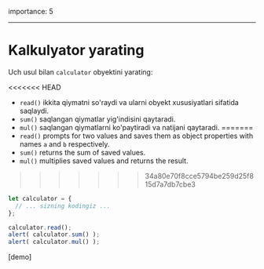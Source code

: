 importance: 5

---

# Kalkulyator yarating

Uch usul bilan `calculator` obyektini yarating:

<<<<<<< HEAD
- `read()` ikkita qiymatni so'raydi va ularni obyekt xususiyatlari sifatida saqlaydi.
- `sum()` saqlangan qiymatlar yig'indisini qaytaradi.
- `mul()` saqlangan qiymatlarni ko'paytiradi va natijani qaytaradi.
=======
- `read()` prompts for two values and saves them as object properties with names `a` and `b` respectively.
- `sum()` returns the sum of saved values.
- `mul()` multiplies saved values and returns the result.
>>>>>>> 34a80e70f8cce5794be259d25f815d7a7db7cbe3

```js
let calculator = {
  // ... sizning kodingiz ...
};

calculator.read();
alert( calculator.sum() );
alert( calculator.mul() );
```

[demo]

